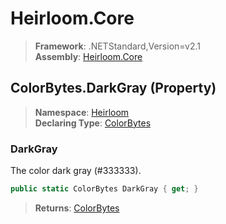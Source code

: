 # Heirloom.Core

> **Framework**: .NETStandard,Version=v2.1  
> **Assembly**: [Heirloom.Core][0]

## ColorBytes.DarkGray (Property)

> **Namespace**: [Heirloom][0]  
> **Declaring Type**: [ColorBytes][1]

### DarkGray

The color dark gray (#333333).

```cs
public static ColorBytes DarkGray { get; }
```

> **Returns**: [ColorBytes][1]

[0]: ../../../Heirloom.Core.md
[1]: ../ColorBytes.md
